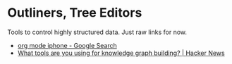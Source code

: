 # Outliners, Tree Editors
Tools to control highly structured data. Just raw links for now.

* [org mode iphone - Google Search](https://www.google.ru/search?q=org+mode+iphone)
* [What tools are you using for knowledge graph building? | Hacker News](https://news.ycombinator.com/item?id=14315129)
